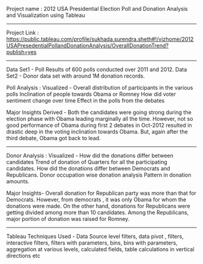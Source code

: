 Project name : 2012 USA Presidential Election Poll and Donation Analysis and Visualization using Tableau
***************************************************************************************************************
Project Link : 
https://public.tableau.com/profile/sukhada.surendra.sheth#!/vizhome/2012USAPresedentialPollandDonationAnalysis/OverallDonationTrend?publish=yes
***************************************************************************************************************
Data Set1 - Poll Results of 600 polls conducted over 2011 and 2012.
Data Set2 - Donor data set with around 1M donation records.

Poll Analysis : 
Visualized -
Overall distribution of participants in the various polls
Inclination of people towards Obama or Romney
How did voter sentiment change over time
Effect in the polls from the debates

Major Insights Derived -
Both the candidates were going strong during the election phase with Obama leading marginally all the time.
However, not so good performance of Obama during first 2 debates in Oct-2012 resulted in drastic deep in the voting inclination towards Obama.
But, again after the third debate, Obama got back to lead.

***************************************************************************************************************

Donor Analysis :
Visualized -
How did the donations differ between candidates
Trend of donation of Quarters for all the participating candidates.
How did the donations differ between Democrats and Republicans.
Donor occupation wise donation analysis
Pattern in donation amounts.

Major Insights-
Overall donation for Republican party was more than that for Democrats.
However, from democrats , it was only Obama for whom the donations were made. 
On the other hand, donations for Republicans were getting divided among more than 10 candidates.
Among the Republicans, major portion of donation was raised for Romney.

***************************************************************************************************************

Tableau Techniques Used - Data Source level filters, data pivot , filters, interactive filters,
filters with parameters, bins, bins with parameters, aggregation at various levels, 
calculated fields, table calculations in vertical directions etc
